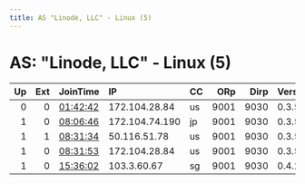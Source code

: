 ```yaml
---
title: AS "Linode, LLC" - Linux (5)
---
```


# AS: "Linode, LLC" - Linux (5)

|   Up |   Ext | JoinTime                                                                                            | IP             | CC   |   ORp |   Dirp | Version   | Contact              | Nickname   |   eFamMembers |
|-----:|------:|:----------------------------------------------------------------------------------------------------|:---------------|:-----|------:|-------:|:----------|:---------------------|:-----------|--------------:|
|    0 |     0 | [01:42:42](https://metrics.torproject.org/rs.html#details/F851B6D7076D9D49B0F57E424F01D360A5309754) | 172.104.28.84  | us   |  9001 |   9030 | 0.3.5.8   | 3spz6s@google.com    | vhhnf34    |             1 |
|    1 |     0 | [08:06:46](https://metrics.torproject.org/rs.html#details/875D81288D8A26644B5A93F901BDE4290373CA30) | 172.104.74.190 | jp   |  9001 |   9030 | 0.3.5.8   | 1833pnpuh6@yahoo.com | fn5040     |             1 |
|    1 |     1 | [08:31:34](https://metrics.torproject.org/rs.html#details/3589830F10C53CD0E3B79D0D025CF45E7E2307A7) | 50.116.51.78   | us   |  9001 |   9030 | 0.3.5.8   | glxxr2@hotmail.com   | eherkzri0  |             1 |
|    1 |     0 | [08:31:53](https://metrics.torproject.org/rs.html#details/B23C562FAFE033F47E8920EB3BD21904F62A81E2) | 172.104.28.84  | us   |  9001 |   9030 | 0.3.5.8   | nc5qh42dl@yahoo.com  | 73rciyb7u  |             1 |
|    1 |     0 | [15:36:02](https://metrics.torproject.org/rs.html#details/642C5F14C07BED9DAB2D63DC3DE37ABB52FF0EC8) | 103.3.60.67    | sg   |  9001 |   9030 | 0.4.2.7   | None                 | ClubPyre   |             1 |
